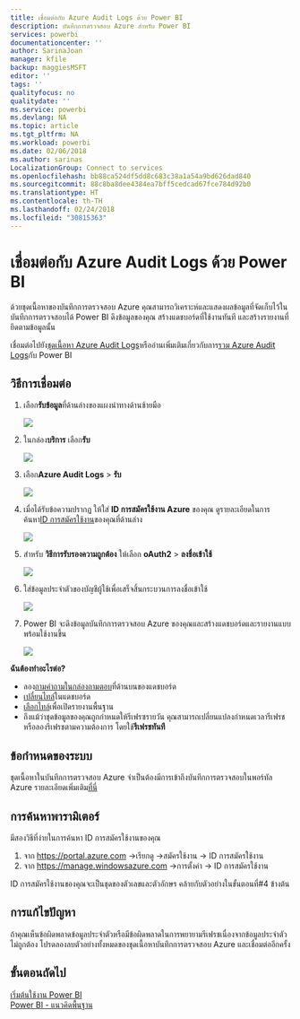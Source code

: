 ```yaml
---
title: เชื่อมต่อกับ Azure Audit Logs ด้วย Power BI
description: บันทึกการตรวจสอบ Azure สำหรับ Power BI
services: powerbi
documentationcenter: ''
author: SarinaJoan
manager: kfile
backup: maggiesMSFT
editor: ''
tags: ''
qualityfocus: no
qualitydate: ''
ms.service: powerbi
ms.devlang: NA
ms.topic: article
ms.tgt_pltfrm: NA
ms.workload: powerbi
ms.date: 02/06/2018
ms.author: sarinas
LocalizationGroup: Connect to services
ms.openlocfilehash: bb88ca524df5dd8c683c38a1a54a9bd626dad840
ms.sourcegitcommit: 88c8ba8dee4384ea7bff5cedcad67fce784d92b0
ms.translationtype: HT
ms.contentlocale: th-TH
ms.lasthandoff: 02/24/2018
ms.locfileid: "30815363"
---
```

# <a name="connect-to-azure-audit-logs-with-power-bi"></a>เชื่อมต่อกับ Azure Audit Logs ด้วย Power BI
ด้วยชุดเนื้อหาของบันทึกการตรวจสอบ Azure คุณสามารถวิเคราะห์และแสดงผลข้อมูลที่จัดเก็บไว้ในบันทึกการตรวจสอบได้ Power BI ดึงข้อมูลของคุณ สร้างแดชบอร์ดที่ใช้งานทันที และสร้างรายงานที่ยึดตามข้อมูลนั้น

เชื่อมต่อไปยัง[ชุดเนื้อหา Azure Audit Logs](https://app.powerbi.com/getdata/services/azure-audit-logs)หรืออ่านเพิ่มเติมเกี่ยวกับการ[รวม Azure Audit Logs](https://powerbi.microsoft.com/integrations/azure-audit-logs)กับ Power BI

## <a name="how-to-connect"></a>วิธีการเชื่อมต่อ
1. เลือก**รับข้อมูล**ที่ด้านล่างของแผงนำทางด้านซ้ายมือ  
   
    ![](media/service-connect-to-azure-audit-logs/getdata.png)
2. ในกล่อง**บริการ** เลือก**รับ**  
   
    ![](media/service-connect-to-azure-audit-logs/services.png) 
3. เลือก**Azure Audit Logs** > **รับ**  
   
   ![](media/service-connect-to-azure-audit-logs/azureauditlogs.png)
4. เมื่อได้รับข้อความปรากฏ ให้ใส่ **ID การสมัครใช้งาน Azure** ของคุณ ดูรายละเอียดในการค้นหา[ID การสมัครใช้งาน](#FindingParams)ของคุณที่ด้านล่าง   
   
    ![](media/service-connect-to-azure-audit-logs/parameters.png)
5. สำหรับ **วิธีการรับรองความถูกต้อง** ให้เลือก **oAuth2** \> **ลงชื่อเข้าใช้**
   
    ![](media/service-connect-to-azure-audit-logs/creds.png)
6. ใส่ข้อมูลประจำตัวของบัญชีผู้ใช้เพื่อเสร็จสิ้นกระบวนการลงชื่อเข้าใช้
   
    ![](media/service-connect-to-azure-audit-logs/login.png)
7. Power BI จะดึงข้อมูลบันทึกการตรวจสอบ Azure ของคุณและสร้างแดชบอร์ดและรายงานแบบพร้อมใช้งานขึ้น 
   
    ![](media/service-connect-to-azure-audit-logs/dashboard.png)

**ฉันต้องทำอะไรต่อ?**

* ลอง[ถามคำถามในกล่องถามตอบ](power-bi-q-and-a.md)ที่ด้านบนของแดชบอร์ด
* [เปลี่ยนไทล์](service-dashboard-edit-tile.md)ในแดชบอร์ด
* [เลือกไทล์](service-dashboard-tiles.md)เพื่อเปิดรายงานพื้นฐาน
* ถึงแม้ว่าชุดข้อมูลของคุณถูกกำหนดให้รีเฟรซรายวัน คุณสามารถเปลี่ยนแปลงกำหนดเวลารีเฟรช หรือลองรีเฟรชตามความต้องการ โดยใช้**รีเฟรชทันที**

## <a name="system-requirements"></a>ข้อกำหนดของระบบ
ชุดเนื้อหาในบันทึกการตรวจสอบ Azure จำเป็นต้องมีการเข้าถึงบันทึกการตรวจสอบในพอร์ทัล Azure รายละเอียดเพิ่มเติม[ที่นี่](https://azure.microsoft.com/documentation/articles/insights-debugging-with-events/)

<a name="FindingParams"></a>

## <a name="finding-parameters"></a>การค้นหาพารามิเตอร์
มีสองวิธีที่ง่ายในการค้นหา ID การสมัครใช้งานของคุณ

1. จาก https://portal.azure.com -&gt;เรียกดู -&gt;สมัครใช้งาน -&gt; ID การสมัครใช้งาน
2. จาก https://manage.windowsazure.com -&gt;การตั้งค่า -&gt; ID การสมัครใช้งาน

ID การสมัครใช้งานของคุณจะเป็นชุดของตัวเลขและตัวอักษร คล้ายกับตัวอย่างในขั้นตอนที่\#4 ข้างต้น 

## <a name="troubleshooting"></a>การแก้ไขปัญหา
ถ้าคุณเห็นข้อผิดพลาดข้อมูลประจำตัวหรือมีข้อผิดพลาดในการพยายามรีเฟรชเนื่องจากข้อมูลประจำตัวไม่ถูกต้อง โปรดลองลบตัวอย่างทั้งหมดของชุดเนื้อหาบันทึกการตรวจสอบ Azure และเชื่อมต่ออีกครั้ง

## <a name="next-steps"></a>ขั้นตอนถัดไป
[เริ่มต้นใช้งาน Power BI](service-get-started.md)  
[Power BI - แนวคิดพื้นฐาน](service-basic-concepts.md)  

